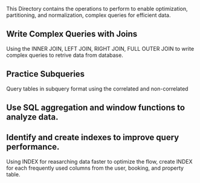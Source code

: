 This Directory contains the operations to perform to enable optimization, partitioning, and normalization, complex queries for efficient data.

## Write Complex Queries with Joins
Using the INNER JOIN, LEFT JOIN, RIGHT JOIN, FULL OUTER JOIN to write complex queries to retrive data from database.

## Practice Subqueries
Query tables in subquery format using the correlated and non-correlated

## Use SQL aggregation and window functions to analyze data.

## Identify and create indexes to improve query performance.
Using INDEX for reasarching data faster to optimize the flow, create INDEX for each frequently used columns from the user, booking, and property table.




